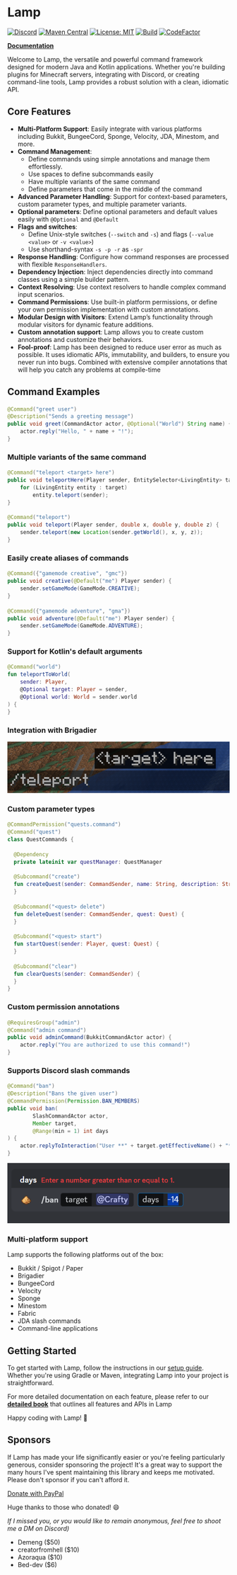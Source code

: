 # Lamp

[![Discord](https://discord.com/api/guilds/939962855476846614/widget.png)](https://discord.gg/pEGGF785zp)
[![Maven Central](https://img.shields.io/maven-metadata/v/https/repo1.maven.org/maven2/io/github/revxrsal/lamp.common/maven-metadata.xml.svg?label=maven%20central&colorB=brightgreen)](https://search.maven.org/artifact/io.github.revxrsal/lamp.common)
[![License: MIT](https://img.shields.io/badge/License-MIT-yellow.svg)](https://opensource.org/licenses/MIT)
[![Build](https://github.com/Revxrsal/Lamp/actions/workflows/build.yml/badge.svg)](https://github.com/Revxrsal/Lamp/actions/workflows/build.yml)
[![CodeFactor](https://www.codefactor.io/repository/github/revxrsal/lamp/badge)](https://www.codefactor.io/repository/github/revxrsal/lamp)

[**Documentation**](https://foxhut.gitbook.io/lamp-docs)

Welcome to Lamp, the versatile and powerful command framework designed for modern Java and Kotlin applications. Whether
you're building plugins for Minecraft servers, integrating with Discord, or creating command-line tools, Lamp provides a
robust solution with a clean, idiomatic API.

## Core Features

- **Multi-Platform Support**: Easily integrate with various platforms including Bukkit, BungeeCord, Sponge, Velocity,
  JDA, Minestom, and more.
- **Command Management**:
    - Define commands using simple annotations and manage them effortlessly.
    - Use spaces to define subcommands easily
    - Have multiple variants of the same command
    - Define parameters that come in the middle of the command
- **Advanced Parameter Handling**: Support for context-based parameters, custom parameter types, and multiple parameter
  variants.
- **Optional parameters**: Define optional parameters and default values easily with `@Optional` and `@Default`
- **Flags and switches**:
  - Define Unix-style switches (`--switch` and `-s`) and flags (`--value <value>` or `-v <value>`)
  - Use shorthand-syntax `-s -p -r` as `-spr` 
- **Response Handling**: Configure how command responses are processed with flexible `ResponseHandlers`.
- **Dependency Injection**: Inject dependencies directly into command classes using a simple builder pattern.
- **Context Resolving**: Use context resolvers to handle complex command input scenarios.
- **Command Permissions**: Use built-in platform permissions, or define your own permission implementation with custom annotations.
- **Modular Design with Visitors**: Extend Lamp’s functionality through modular visitors for dynamic feature additions.
- **Custom annotation support**: Lamp allows you to create custom annotations and customize their behaviors.
- **Fool-proof**: Lamp has been designed to reduce user error as much as possible. It uses idiomatic APIs, immutability,
  and builders, to ensure you never run into bugs. Combined with extensive compiler annotations that will help you catch
  any problems at compile-time

## Command Examples

```java
@Command("greet user")
@Description("Sends a greeting message")
public void greet(CommandActor actor, @Optional("World") String name) {
    actor.reply("Hello, " + name + "!");
}
```

### Multiple variants of the same command

```java
@Command("teleport <target> here")
public void teleportHere(Player sender, EntitySelector<LivingEntity> target) {
    for (LivingEntity entity : target)
        entity.teleport(sender);
}

@Command("teleport")
public void teleport(Player sender, double x, double y, double z) {
    sender.teleport(new Location(sender.getWorld(), x, y, z));
}
```

### Easily create aliases of commands

```java
@Command({"gamemode creative", "gmc"})
public void creative(@Default("me") Player sender) {
    sender.setGameMode(GameMode.CREATIVE);
}

@Command({"gamemode adventure", "gma"})
public void adventure(@Default("me") Player sender) {
    sender.setGameMode(GameMode.ADVENTURE);
}
```

### Support for Kotlin's default arguments

```kotlin
@Command("world")
fun teleportToWorld(
    sender: Player,
    @Optional target: Player = sender,
    @Optional world: World = sender.world
) {
}
```

### Integration with Brigadier

![Brigadier integration](https://github.com/Revxrsal/lamp-docs/blob/main/.gitbook/assets/image%20(4).png?raw=true)

### Custom parameter types

```kt
@CommandPermission("quests.command")
@Command("quest")
class QuestCommands {

  @Dependency
  private lateinit var questManager: QuestManager

  @Subcommand("create")
  fun createQuest(sender: CommandSender, name: String, description: String) {
  }

  @Subcommand("<quest> delete")
  fun deleteQuest(sender: CommandSender, quest: Quest) {
  }

  @Subcommand("<quest> start")
  fun startQuest(sender: Player, quest: Quest) {
  }

  @Subcommand("clear")
  fun clearQuests(sender: CommandSender) {
  }
}
```

### Custom permission annotations
```java
@RequiresGroup("admin")
@Command("admin command")
public void adminCommand(BukkitCommandActor actor) {
    actor.reply("You are authorized to use this command!")
}
```

### Supports Discord slash commands

```java
@Command("ban")
@Description("Bans the given user")
@CommandPermission(Permission.BAN_MEMBERS)
public void ban(
        SlashCommandActor actor,
        Member target,
        @Range(min = 1) int days
) {
    actor.replyToInteraction("User **" + target.getEffectiveName() + "** has been banned!").queue();
}
```

![JDA slash commands](https://github.com/Revxrsal/lamp-docs/blob/main/.gitbook/assets/image%20(3).png?raw=true)

### Multi-platform support

Lamp supports the following platforms out of the box:

- Bukkit / Spigot / Paper
- Brigadier
- BungeeCord
- Velocity
- Sponge
- Minestom
- Fabric
- JDA slash commands
- Command-line applications

## Getting Started

To get started with Lamp, follow the instructions in our [setup guide](https://foxhut.gitbook.io/lamp-docs). Whether
you're using Gradle or
Maven, integrating Lamp into your project is straightforward.

For more detailed documentation on each feature, please refer to our **[detailed book](https://foxhut.gitbook.io/lamp-docs)** that outlines all features and APIs in Lamp

Happy coding with Lamp! 🚀

## Sponsors

If Lamp has made your life significantly easier or you're feeling particularly generous, consider sponsoring the
project! It's a great way to support the many hours I've spent maintaining this library and keeps me motivated. Please
don't sponsor if you can't afford it.

[Donate with PayPal](https://www.paypal.me/Recxrsion)

Huge thanks to those who donated! 😄

*If I missed you, or you would like to remain anonymous, feel free to shoot me a DM on Discord)*

- Demeng ($50)
- creatorfromhell ($10)
- Azoraqua ($10)
- Bed-dev ($6)
